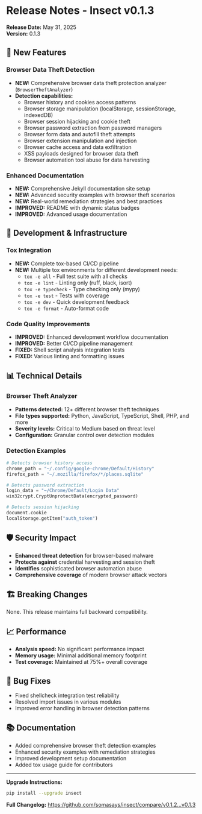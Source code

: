 # Release Notes - Insect v0.1.3

**Release Date:** May 31, 2025  
**Version:** 0.1.3

## 🚀 New Features

### Browser Data Theft Detection
- **NEW:** Comprehensive browser data theft protection analyzer (`BrowserTheftAnalyzer`)
- **Detection capabilities:**
  - Browser history and cookies access patterns
  - Browser storage manipulation (localStorage, sessionStorage, indexedDB)
  - Browser session hijacking and cookie theft
  - Browser password extraction from password managers
  - Browser form data and autofill theft attempts
  - Browser extension manipulation and injection
  - Browser cache access and data exfiltration
  - XSS payloads designed for browser data theft
  - Browser automation tool abuse for data harvesting

### Enhanced Documentation
- **NEW:** Comprehensive Jekyll documentation site setup
- **NEW:** Advanced security examples with browser theft scenarios
- **NEW:** Real-world remediation strategies and best practices
- **IMPROVED:** README with dynamic status badges
- **IMPROVED:** Advanced usage documentation

## 🔧 Development & Infrastructure

### Tox Integration
- **NEW:** Complete tox-based CI/CD pipeline
- **NEW:** Multiple tox environments for different development needs:
  - `tox -e all` - Full test suite with all checks
  - `tox -e lint` - Linting only (ruff, black, isort)
  - `tox -e typecheck` - Type checking only (mypy)
  - `tox -e test` - Tests with coverage
  - `tox -e dev` - Quick development feedback
  - `tox -e format` - Auto-format code

### Code Quality Improvements
- **IMPROVED:** Enhanced development workflow documentation
- **IMPROVED:** Better CI/CD pipeline management
- **FIXED:** Shell script analysis integration tests
- **FIXED:** Various linting and formatting issues

## 📊 Technical Details

### Browser Theft Analyzer
- **Patterns detected:** 12+ different browser theft techniques
- **File types supported:** Python, JavaScript, TypeScript, Shell, PHP, and more
- **Severity levels:** Critical to Medium based on threat level
- **Configuration:** Granular control over detection modules

### Detection Examples
```python
# Detects browser history access
chrome_path = "~/.config/google-chrome/Default/History"
firefox_path = "~/.mozilla/firefox/*/places.sqlite"

# Detects password extraction
login_data = "~/Chrome/Default/Login Data"
win32crypt.CryptUnprotectData(encrypted_password)

# Detects session hijacking
document.cookie
localStorage.getItem("auth_token")
```

## 🛡️ Security Impact

- **Enhanced threat detection** for browser-based malware
- **Protects against** credential harvesting and session theft
- **Identifies** sophisticated browser automation abuse
- **Comprehensive coverage** of modern browser attack vectors

## 🏗️ Breaking Changes

None. This release maintains full backward compatibility.

## 📈 Performance

- **Analysis speed:** No significant performance impact
- **Memory usage:** Minimal additional memory footprint
- **Test coverage:** Maintained at 75%+ overall coverage

## 🐛 Bug Fixes

- Fixed shellcheck integration test reliability
- Resolved import issues in various modules
- Improved error handling in browser detection patterns

## 📚 Documentation

- Added comprehensive browser theft detection examples
- Enhanced security examples with remediation strategies
- Improved development setup documentation
- Added tox usage guide for contributors

---

**Upgrade Instructions:**
```bash
pip install --upgrade insect
```

**Full Changelog:** https://github.com/somasays/insect/compare/v0.1.2...v0.1.3